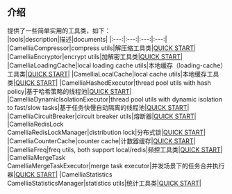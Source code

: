 
## 介绍
提供了一些简单实用的工具类，如下：  
|tools|description|描述|documents|
|:---:|:---:|:---:|:---:|
|CamelliaCompressor|compress utils|解压缩工具类|[QUICK START](/docs/camellia-tools/compressor.md)|
|CamelliaEncryptor|encrypt utils|加解密工具类|[QUICK START](/docs/camellia-tools/encryptor.md)|
|CamelliaLoadingCache|local loading cache utils|本地缓存（loading-cache）工具类|[QUICK START](/docs/camellia-tools/loading_cache.md)|
|CamelliaLocalCache|local cache utils|本地缓存工具类|[QUICK START](/docs/camellia-tools/local_cache.md)|
|CamelliaHashedExecutor|thread pool utils with hash policy|基于哈希策略的线程池|[QUICK START](/docs/camellia-tools/hashed_executor.md)|
|CamelliaDynamicIsolationExecutor|thread pool utils with dynamic isolation to fast/slow tasks|基于任务快慢自动隔离的线程池|[QUICK START](/docs/camellia-tools/dynamic_isolation.md)|
|CamelliaCircuitBreaker|circuit breaker utils|熔断器|[QUICK START](/docs/camellia-tools/circuit_breaker.md)|
|CamelliaRedisLock<br>CamelliaRedisLockManager|distribution lock|分布式锁|[QUICK START](/docs/camellia-tools/distribution_lock.md)|
|CamelliaCounterCache|counter cache|计数器缓存|[QUICK START](/docs/camellia-tools/counter_cache.md)|
|CamelliaFreq|freq utils, both support local/redis|频控工具类|[QUICK START](/docs/camellia-tools/freq.md)|
|CamelliaMergeTask<br>CamelliaMergeTaskExecutor|merge task executor|并发场景下的任务合并执行器|[QUICK START](/docs/camellia-tools/merge_task.md)|
|CamelliaStatistics<br>CamelliaStatisticsManager|statistics utils|统计工具类|[QUICK START](/docs/camellia-tools/statistics.md)|

